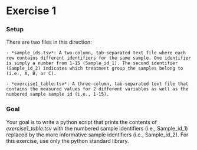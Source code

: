 # Exercise 1

### Setup

There are two files in this direction:
    
    - *sample_ids.tsv*: A two-column, tab-separated text file where each row contains different identifiers for the same sample. One identifier is simply a number from 1-15 (Sample_id_1). The second identifier (Sample_id_2) indicates which treatment group the samples belong to (i.e., A, B, or C).

    - *exercise1_table.tsv*: A three-column, tab-separated text file that contains the measured values for 2 different variables as well as the numbered sample sample id (i.e., 1-15).

### Goal

Your goal is to write a python script that prints the contents of *exercise1_table.tsv* with the numbered sample identifiers (i.e., Sample_id_1) replaced by the more informative sample identifiers (i.e., Sample_id_2). For this exercise, use only the python standard library.

